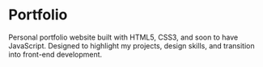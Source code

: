 # Portfolio
 Personal portfolio website built with HTML5, CSS3, and soon to have JavaScript. Designed to highlight my projects, design skills, and transition into front-end development.
